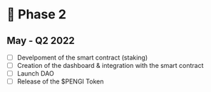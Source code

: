 # 💍 Phase 2

## May - Q2 2022

* [ ] Develpoment of the smart contract (staking)
* [ ] Creation of the dashboard & integration with the smart contract
* [ ] Launch DAO
* [ ] Release of the $PENGI Token
